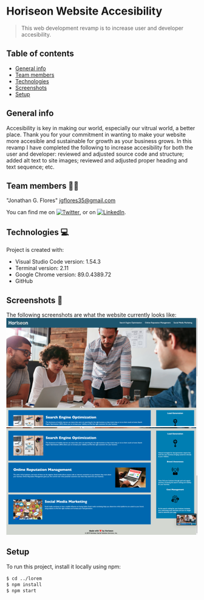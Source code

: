 # Horiseon Website Accesibility
> This web development revamp is to increase user and developer accesibility.

## Table of contents
* [General info](#general-info)
* [Team members](#team-members)
* [Technologies](#technologies)
* [Screenshots](#screenshots)
* [Setup](#setup)

## General info
Accesibility is key in making our world, especially our vitrual world, a better place. Thank you for your commitment in wanting to make your website more accesible and sustainable for growth as your business grows. In this revamp I have completed the following to increase accesibility for both the user and developer: reviewed and adjusted source code and structure; added alt text to site images; reviewed and adjusted proper heading and text sequence; etc.

## Team members :technologist:
"Jonathan G. Flores" <jgflores35@gmail.com>

<!-- Actual text -->

You can find me on [![Twitter][1.2]][1], or on [![LinkedIn][2.2]][2].

<!-- Icons -->

[1.2]: http://i.imgur.com/wWzX9uB.png (twitter icon without padding)
[2.2]: https://raw.githubusercontent.com/MartinHeinz/MartinHeinz/master/linkedin-3-16.png (LinkedIn icon without padding)

<!-- Links to your social media accounts -->

[1]: https://twitter.com/brownradical
[2]: https://www.linkedin.com/in/brownradical

	
## Technologies :computer:
Project is created with:
* Visual Studio Code version: 1.54.3
* Terminal version: 2.11
* Google Chrome version: 89.0.4389.72
* GitHub

## Screenshots :camera_flash:
The following screenshots are what the website currently looks like:
![screenshot of top section of Horiseon website](./Develop/assets/images/read-me-pic-1.png)
![screenshot of bottom section of Horiseon website](./Develop/assets/images/read-me-pic-2.png)
	
## Setup
To run this project, install it locally using npm:

```
$ cd ../lorem
$ npm install
$ npm start
```